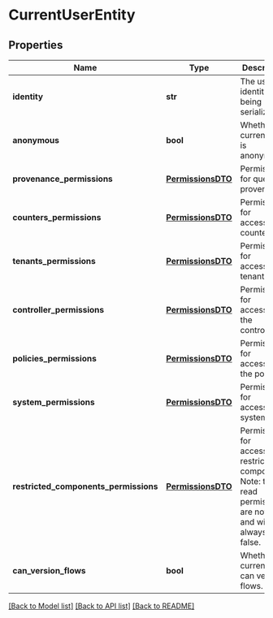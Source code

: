 # CurrentUserEntity

## Properties
Name | Type | Description | Notes
------------ | ------------- | ------------- | -------------
**identity** | **str** | The user identity being serialized. | [optional] 
**anonymous** | **bool** | Whether the current user is anonymous. | [optional] 
**provenance_permissions** | [**PermissionsDTO**](PermissionsDTO.md) | Permissions for querying provenance. | [optional] 
**counters_permissions** | [**PermissionsDTO**](PermissionsDTO.md) | Permissions for accessing counters. | [optional] 
**tenants_permissions** | [**PermissionsDTO**](PermissionsDTO.md) | Permissions for accessing tenants. | [optional] 
**controller_permissions** | [**PermissionsDTO**](PermissionsDTO.md) | Permissions for accessing the controller. | [optional] 
**policies_permissions** | [**PermissionsDTO**](PermissionsDTO.md) | Permissions for accessing the policies. | [optional] 
**system_permissions** | [**PermissionsDTO**](PermissionsDTO.md) | Permissions for accessing system. | [optional] 
**restricted_components_permissions** | [**PermissionsDTO**](PermissionsDTO.md) | Permissions for accessing restricted components. Note: the read permission are not used and will always be false. | [optional] 
**can_version_flows** | **bool** | Whether the current user can version flows. | [optional] 

[[Back to Model list]](../nifiDocs.md#documentation-for-models) [[Back to API list]](../nifiDocs.md#documentation-for-api-endpoints) [[Back to README]](../nifiDocs.md)


